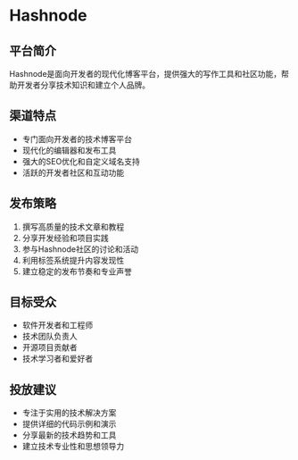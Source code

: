 # Hashnode

## 平台简介
Hashnode是面向开发者的现代化博客平台，提供强大的写作工具和社区功能，帮助开发者分享技术知识和建立个人品牌。

## 渠道特点
- 专门面向开发者的技术博客平台
- 现代化的编辑器和发布工具
- 强大的SEO优化和自定义域名支持
- 活跃的开发者社区和互动功能

## 发布策略
1. 撰写高质量的技术文章和教程
2. 分享开发经验和项目实践
3. 参与Hashnode社区的讨论和活动
4. 利用标签系统提升内容发现性
5. 建立稳定的发布节奏和专业声誉

## 目标受众
- 软件开发者和工程师
- 技术团队负责人
- 开源项目贡献者
- 技术学习者和爱好者

## 投放建议
- 专注于实用的技术解决方案
- 提供详细的代码示例和演示
- 分享最新的技术趋势和工具
- 建立技术专业性和思想领导力